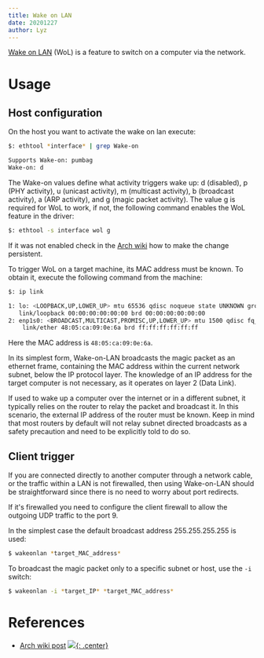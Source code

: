 ```yaml
---
title: Wake on LAN
date: 20201227
author: Lyz
---
```


[Wake on LAN](https://wiki.archlinux.org/index.php/Wake-on-LAN) (WoL) is
a feature to switch on a computer via the network.

# Usage

## Host configuration

On the host you want to activate the wake on lan execute:

```bash
$: ethtool *interface* | grep Wake-on

Supports Wake-on: pumbag
Wake-on: d
```

The Wake-on values define what activity triggers wake up: d (disabled), p (PHY
activity), u (unicast activity), m (multicast activity), b (broadcast activity),
a (ARP activity), and g (magic packet activity). The value g is required for WoL
to work, if not, the following command enables the WoL feature in the driver:

```bash
$: ethtool -s interface wol g
```

If it was not enabled check in the [Arch
wiki](https://wiki.archlinux.org/index.php/Wake-on-LAN) how to make the change
persistent.

To trigger WoL on a target machine, its MAC address must be known. To obtain it,
execute the following command from the machine:

```bash
$: ip link

1: lo: <LOOPBACK,UP,LOWER_UP> mtu 65536 qdisc noqueue state UNKNOWN group default
   link/loopback 00:00:00:00:00:00 brd 00:00:00:00:00:00
2: enp1s0: <BROADCAST,MULTICAST,PROMISC,UP,LOWER_UP> mtu 1500 qdisc fq_codel master br0 state UP group default qlen 1000
    link/ether 48:05:ca:09:0e:6a brd ff:ff:ff:ff:ff:ff
```

Here the MAC address is `48:05:ca:09:0e:6a`.

In its simplest form, Wake-on-LAN broadcasts the magic packet as an ethernet
frame, containing the MAC address within the current network subnet, below the
IP protocol layer. The knowledge of an IP address for the target computer is not
necessary, as it operates on layer 2 (Data Link).

If used to wake up a computer over the internet or in a different subnet, it
typically relies on the router to relay the packet and broadcast it. In this
scenario, the external IP address of the router must be known. Keep in mind that
most routers by default will not relay subnet directed broadcasts as a safety
precaution and need to be explicitly told to do so.

## Client trigger

If you are connected directly to another computer through a network cable, or
the traffic within a LAN is not firewalled, then using Wake-on-LAN should be
straightforward since there is no need to worry about port redirects.

If it's firewalled you need to configure the client firewall to allow the
outgoing UDP traffic to the port 9.

In the simplest case the default broadcast address 255.255.255.255 is used:

```bash
$ wakeonlan *target_MAC_address*
```

To broadcast the magic packet only to a specific subnet or host, use the `-i`
switch:

```bash
$ wakeonlan -i *target_IP* *target_MAC_address*
```

# References

* [Arch wiki post](https://wiki.archlinux.org/index.php/Wake-on-LAN)
[![](not-by-ai.svg){: .center}](https://notbyai.fyi)
